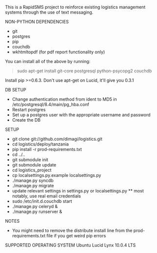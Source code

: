 This is a RapidSMS project to reinforce existing logistics management systems through the use of text messaging. 

NON-PYTHON DEPENDENCIES
* git
* postgres
* pip
* couchdb
* wkhtmltopdf (for pdf report functionality only)

You can install all of the above by running:
> sudo apt-get install git-core postgresql python-psycopg2 couchdb

Install pip >=0.6.3. Don't use apt-get on Lucid, it'll give you 0.3.1

DB SETUP
* Change authentication method from ident to MD5 in /etc/postgresql/8.4/main/pg_hba.conf 
* Restart postgres
* Set up a postgres user with the appropriate username and password
* Create the DB

SETUP
* git clone git://github.com/dimagi/logistics.git
* cd logistics/deploy/tanzania
* pip install -r prod-requirements.txt
* cd ../..
* git submodule init
* git submodule update
* cd logistics_project
* cp localsettings.py.example localsettings.py
* ./manage.py syncdb
* ./manage.py migrate
* update relevant settings in settings.py or localsettings.py
** most notably, use real email credentials
* sudo /etc/init.d.couchdb start
* ./manage.py celeryd &
* ./manage.py runserver &

NOTES
* You might need to remove the distribute install line from the prod-requirements.txt file if you get weird pip errors

SUPPORTED OPERATING SYSTEM
Ubuntu Lucid Lynx 10.0.4 LTS


